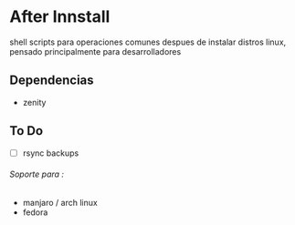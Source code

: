 # After Innstall

shell scripts para operaciones comunes despues de instalar distros linux, pensado principalmente para desarrolladores

## Dependencias

* zenity


## To Do

- [ ] rsync backups


###### Soporte para :

* manjaro / arch linux
* fedora
